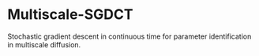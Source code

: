 # Multiscale-SGDCT
Stochastic gradient descent in continuous time for parameter identification in multiscale diffusion.
